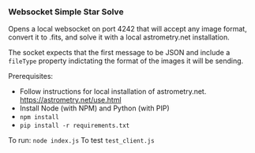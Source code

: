 ### Websocket Simple Star Solve

Opens a local websocket on port 4242 that will accept any image format, 
convert it to .fits, and solve it with a local astrometry.net installation.

The socket expects that the first message to be JSON and include a `fileType` 
property indictating the format of the images it will be sending. 

Prerequisites: 
- Follow instructions for local installation of astrometry.net. https://astrometry.net/use.html
- Install Node (with NPM) and Python (with PIP)
- `npm install`
- `pip install -r requirements.txt`

To run: `node index.js`
To test `test_client.js`


